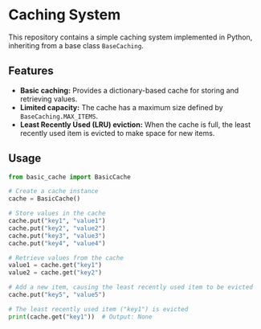 # Caching System

This repository contains a simple caching system implemented in Python, inheriting from a base class `BaseCaching`.

## Features

* **Basic caching:** Provides a dictionary-based cache for storing and retrieving values.
* **Limited capacity:** The cache has a maximum size defined by `BaseCaching.MAX_ITEMS`.
* **Least Recently Used (LRU) eviction:** When the cache is full, the least recently used item is evicted to make space for new items.

## Usage

```python
from basic_cache import BasicCache

# Create a cache instance
cache = BasicCache()

# Store values in the cache
cache.put("key1", "value1")
cache.put("key2", "value2")
cache.put("key3", "value3")
cache.put("key4", "value4")

# Retrieve values from the cache
value1 = cache.get("key1")
value2 = cache.get("key2")

# Add a new item, causing the least recently used item to be evicted
cache.put("key5", "value5")

# The least recently used item ("key1") is evicted
print(cache.get("key1"))  # Output: None
